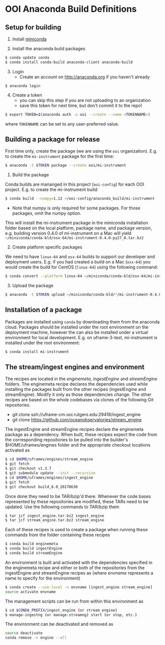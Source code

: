 # OOI Anaconda Build Definitions

## Setup for building

1. Install [miniconda](http://conda.pydata.org/miniconda.html)
    
2. Install the anaconda build packages

```bash
$ conda update conda
$ conda install conda-build anaconda-client anaconda-build
```
    
3. Login
    * Create an account on http://anaconda.org if you haven't already
    
`$ anaconda login`

4. Create a token
    * you can skip this step if you are not uploading to an organization
    * save this token for next time, but don't commit it to the repo!
    
```bash
$ export TOKEN=$(anaconda auth -o ooi --create --name <TOKENNAME>)
```

where `TOKENNAME` can be set to any user-preferred value.

## Building a package for release

First time only, create the package (we are using the `ooi` organization). E.g. to create the `mi-instrument` package for 
the first time:

```bash
$ anaconda -t $TOKEN package --create ooi/mi-instrument
```

1. Build the package

Conda builds are mananged in this project (`ooi-config`) for each OOI project. E.g. to create the mi-instrument build:

```bash
$ conda build --numpy=1.12 ~/ooi-config/anaconda_build/mi-instrument
```

* Note that numpy is only required for some packages. For those packages, omit the numpy option.

This will install the mi-instrument package in the miniconda installation folder based on the local platform, package name,
and package version, e.g. building version 0.4.0 of mi-instrument on a Mac will yield 
`~/miniconda/conda-bld/osx-64/mi-instrument-0.4.0-py27_0.tar.bz2`

2. Create platform specific packages

We need to have `linux-64` and `osx-64` builds to support our developer and deployment users. E.g. if you had created a 
build on a Mac (`osx-64`) you would create the build for CentOS (`linux-64`) using the following command:

```bash
$ conda convert --platform linux-64 ~/miniconda/conda-bld/osx-64/mi-instrument* -o ~/miniconda/conda-bld
```

3. Upload the package

```bash
$ anaconda -t $TOKEN upload ~/miniconda/conda-bld/*/mi-instrument-0.4.0-py27_0.tar.bz2
```

## Installation of a package

Packages are installed using `conda` by downloading them from the anaconda cloud. Packages should be installed under 
the root environment on the deployment machine, however the can also be installed under a virtual environment for
local development. E.g. on uframe-3-test, mi-instrument is installed under the root environment:

```bash
$ conda install mi-instrument
```

## The stream/ingest engines and environment

The recipes are located in the <i>enginemeta</i>, <i>ingestEngine</i> and <i>streamEngine</i> folders. The enginemeta recipe declares the dependencies used while installing the packages built from the other recipes (ingestEngine and streamEngine). Modify it only as those dependencies change. The other recipes are based on the whole codebases via clones of the following Git repositories.

* git clone ssh://uframe-cm.ooi.rutgers.edu:29418/ingest_engine
* git clone https://github.com/oceanobservatories/stream_engine

The ingestEngine and streamEngine recipes declare the enginemeta package as a dependency. When built, these recipes expect the code from the corresponding repositories to be pulled into the builder's $HOME/uframes/engines folder and the appropriate checkout locations activated as

```bash
$ cd $HOME/uframes/engines/stream_engine
$ git fetch
$ git checkout v1.3.7
$ git submodule update --init --recursive
$ cd $HOME/uframes/engines/ingest_engine
$ git fetch
$ git checkout build_8.0_20170630
```

Once done they need to be TAR/bzip'd there. Whenever the code bases represented by these repositories are modified, these TARs need to be updated. Use the following commands to TAR/bzip them

```bash
$ tar jcf ingest_engine.tar.bz2 ingest_engine
$ tar jcf stream_engine.tar.bz2 stream_engine
```

Each of these recipes is used to create a package when running these commands from the folder containing these recipes

```bash
$ conda build enginemeta
$ conda build ingestEngine
$ conda build streamEngine
```

An environment is built and activated with the dependencies specified in the enginemeta recipe and either or both of the repositories from the ingestEngine and streamEngine recipes as (where <i>envname</i> represents a name to specify for the environment)

```bash
$ conda create --use-local -n envname [ingest_engine stream_engine]
source activate envname
```

The management scripts can be run from within this environment as

```bash
$ cd $CONDA_PREFIX/ingest_engine (or stream_engine)
$ manage-ingestng (or manage-streamng) start (or stop, etc.)
```

The environment can be deactivated and removed as

```bash
source deactivate
conda remove -n engine --all
```

